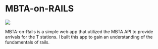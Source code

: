 MBTA-on-RAILS
=============

[![](http://http://i.imgur.com/KnmZSfJ.png)](http://mbtaonrails.herokuapp.com/)

MBTA-on-Rails is a simple web app that utilized the MBTA API to provide arrivals for the T stations.
I built this app to gain an understanding of the fundamentals of rails.


